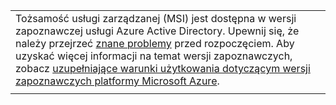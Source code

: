 |  |
|--|
|Tożsamość usługi zarządzanej (MSI) jest dostępna w wersji zapoznawczej usługi Azure Active Directory.  Upewnij się, że należy przejrzeć [znane problemy](/azure/active-directory/msi-known-issues) przed rozpoczęciem. Aby uzyskać więcej informacji na temat wersji zapoznawczych, zobacz [uzupełniające warunki użytkowania dotyczącym wersji zapoznawczych platformy Microsoft Azure](https://azure.microsoft.com/support/legal/preview-supplemental-terms/).|
|  |